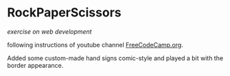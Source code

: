 # RockPaperScissors
_exercise on web development_

following instructions of youtube channel [FreeCodeCamp.org](https://www.youtube.com/watch?v=jaVNP3nIAv0 "link to video").

Added some custom-made hand signs comic-style and played a bit with the border appearance.
